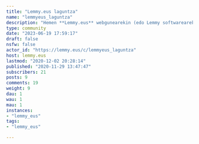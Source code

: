 ```yaml
---
title: "Lemmy.eus laguntza" 
name: "lemmyeus_laguntza"
description: "Hemen **Lemmy.eus** webgunearekin (edo Lemmy softwarearekin) zerikusia duten galderak eta proposamenak egin ditzakezu. Baita non galdetu ez dakizkizunak ere.Zure zalantza argitaratu aurrekin, eskertuko genizuke [ohiko galderei](https://kaixo.lemmy.eus/edukiak/ohiko-galderak/) begirada bat botatzea eta komunitate honetan dagoeneko hitz egin direnei. Eskerrik asko eta ongi etorri! :slightly smiling face: "
type: community
date: "2023-06-19 17:59:17"
draft: false
nsfw: false
actor_id: "https://lemmy.eus/c/lemmyeus_laguntza"
host: lemmy.eus
lastmod: "2020-12-02 20:28:14"
published: "2020-11-29 13:47:47"
subscribers: 21
posts: 9
comments: 19
weight: 9
dau: 1
wau: 1
mau: 1
instances:
- "lemmy_eus"
tags: 
- "lemmy_eus"

---
```


